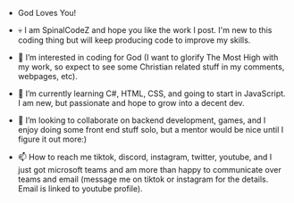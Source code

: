 - God Loves You!

- 💀 I am SpinalCodeZ and hope you like the work I post. I'm new to this coding thing but will keep producing code to improve my skills.

- 👀 I’m interested in coding for God (I want to glorify The Most High with my work, so expect to see some Christian related stuff in my comments, webpages, etc).
 
- 🌱 I’m currently learning C#, HTML, CSS, and going to start in JavaScript. I am new, but passionate and hope to grow into a decent dev.
  
- 💞️ I’m looking to collaborate on backend development, games, and I enjoy doing some front end stuff solo, but a mentor would be nice until I figure it out more:)
  
- 📫 How to reach me tiktok, discord, instagram, twitter, youtube, and I just got microsoft teams and am more than happy to communicate over teams and email (message me on tiktok or instagram for the details. Email is linked to youtube profile).

<!---
SpinalCodeZ/SpinalCodeZ is a ✨ special ✨ repository because its `README.md` (this file) appears on your GitHub profile.
You can click the Preview link to take a look at your changes.
--->
